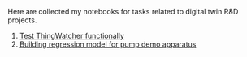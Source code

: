 Here are collected my notebooks for tasks related to digital twin R&D projects.

1. [Test ThingWatcher functionally](https://github.com/emelyantsev/digital-twin-data-analysis/blob/master/01_test_thing_watcher/ThingWatcher_Test_01.ipynb)
2. [Building regression model for pump demo apparatus](https://github.com/emelyantsev/digital-twin-data-analysis/blob/master/01_test_thing_watcher/ThingWatcher_Test_01.ipynb)
